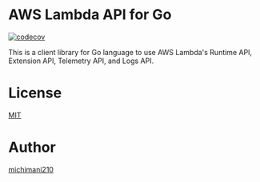 AWS Lambda API for Go
===

[![codecov](https://codecov.io/gh/michimani/aws-lambda-api-go/branch/main/graph/badge.svg?token=P63U316Y2U)](https://codecov.io/gh/michimani/aws-lambda-api-go)

This is a client library for Go language to use AWS Lambda's Runtime API, Extension API, Telemetry API, and Logs API.

# License

[MIT](https://github.com/michimani/aws-lambda-api-go/blob/main/LICENSE)

# Author

[michimani210](https://twitter.com/michimani210)

